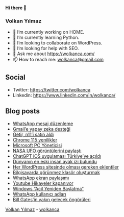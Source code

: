 #### Hi there 👋

### Volkan Yılmaz

- 🔭 I’m currently working on HOME.
- 🌱 I’m currently learning Python.
- 👯 I’m looking to collaborate on WordPress.
- 🤔 I’m looking for help with SEO.
- 💬 Ask me about https://wolkanca.com/
- 📫 How to reach me: wolkanca@gmail.com

## Social
- Twitter: https://twitter.com/wolkanca
- Linkedin: https://www.linkedin.com/in/wolkanca/



## Blog posts
<!-- BLOG-POST-LIST:START -->
- [WhatsApp mesaj düzenleme](https://wolkanca.com/whatsapp-mesaj-duzenleme/)
- [Gmail’e yapay zeka desteği](https://wolkanca.com/gmaile-yapay-zeka-destegi/)
- [Getir, n11’i satın aldı](https://wolkanca.com/getir-n11i-satin-aldi/)
- [Chrome 115 yenilikler](https://wolkanca.com/chrome-115-yenilikler/)
- [Microsoft PC Yöneticisi](https://wolkanca.com/microsoft-pc-yoneticisi/)
- [NASA UFO görüntülerini paylaştı](https://wolkanca.com/nasa-ufo-goruntulerini-paylasti/)
- [ChatGPT iOS uygulaması Türkiye’ye açıldı](https://wolkanca.com/chatgpt-ios-uygulamasi-turkiyeye-acildi/)
- [Dünyanın en eski insan ayak izi bulundu](https://wolkanca.com/dunyanin-en-eski-insan-ayak-izi-bulundu/)
- [Her WordPress sitesinde olması gereken eklentiler](https://wolkanca.com/her-wordpress-sitesinde-olmasi-gereken-eklentiler/)
- [Bilgisayarda görünmez klasör oluşturmak](https://wolkanca.com/bilgisayarda-gorunmez-klasor-olusturmak/)
- [WhatsApp ekran paylaşımı](https://wolkanca.com/whatsapp-ekran-paylasimi/)
- [Youtube Hikayeler kapanıyor](https://wolkanca.com/youtube-hikayeler-kapaniyor/)
- [Windows “Acil Yeniden Başlatma”](https://wolkanca.com/windows-acil-yeniden-baslatma/)
- [WhatsApp kullanıcı adları](https://wolkanca.com/whatsapp-kullanici-adlari/)
- [Bill Gates’in yakın gelecek öngörüleri](https://wolkanca.com/bill-gatesin-yakin-gelecek-ongoruleri/)
<!-- BLOG-POST-LIST:END -->


[Volkan Yılmaz](https://volkanyilmaz.com.tr/) - [wolkanca](https://wolkanca.com/)
